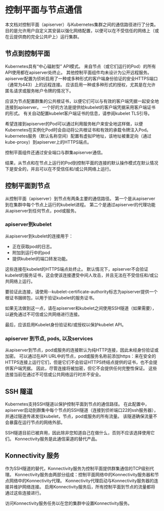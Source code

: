 # 控制平面与节点通信

本文档对控制平面（apiserver）与Kubernetes集群之间的通信路径进行了分类。 目的是允许用户自定义其安装以强化网络配置，以便可以在不受信任的网络上（或在云提供商的完全公共IP上）运行集群。

## 节点到控制平面

Kubernetes具有“中心辐射型” API模式。 来自节点（或它们运行的Pod）的所有API使用都在apiserver处终止。 其他控制平面组件均未设计为公开远程服务。 apiserver配置为侦听启用了一种或多种形式的客户端身份验证的安全HTTPS端口（通常为443）上的远程连接。 应该启用一种或多种形式的授权，尤其是在允许匿名请求或服务帐户令牌的情况下。

应该为节点配置群集的公共根证书，以便它们可以与有效的客户端凭据一起安全地连接到apiserver。 一个好的方法是提供给kubelet的客户端凭据采用客户端证书的形式。 有关自动配置kubelet客户端证书的信息，请参阅kubelet TLS引导。

希望连接到apiserver的Pod可以通过利用服务帐户来安全地这样做，以便Kubernetes在实例化Pod时会自动将公共根证书和有效的承载令牌注入Pod。 kubernetes服务（默认名称空间）配置有虚拟IP地址，该地址被重定向（通过kube-proxy）到apiserver上的HTTPS端点。

控制平面组件还通过安全端口与群集apiserver通信。

结果，从节点和在节点上运行的Pod到控制平面的连接的默认操作模式在默认情况下是安全的，并且可以在不受信任和/或公共网络上运行。

## 控制平面到节点

从控制平面（apiserver）到节点有两条主要的通信路径。 第一个是从apiserver到在集群中每个节点上运行的kubelet进程。 第二个是通过apiserver的代理功能从apiserver到任何节点，pod或服务。

### apiserver到kubelet

从apiserver到kubelet的连接用于：

* 正在获取pod的日志。
* 附加到运行中的pod
* 提供kubelet的端口转发功能。

这些连接在kubelet的HTTPS端点处终止。 默认情况下，apiserver不会验证kubelet的服务证书，这会使该连接遭受中间人攻击，并且无法在不受信任和/或公共网络上运行。

要验证此连接，请使用--kubelet-certificate-authority标志为apiserver提供一个根证书捆绑包，以用于验证kubelet的服务证书。

如果无法做到这一点，请在apiserver和kubelet之间使用SSH隧道（如果需要），以避免通过不可信或公共网络进行连接。

最后，应该启用Kubelet身份验证和/或授权以保护kubelet API。

### apiserver 到节点, pods, 以及services

从apiserver到节点，pod或服务的连接默认为纯HTTP连接，因此未经身份验证或加密。 可以通过在API URL中的节点，pod或服务名称前添加https：来在安全的HTTPS连接上运行它们，但是它们不会验证HTTPS终结点提供的证书，也不会提供客户端凭据。 因此，尽管连接将被加密，但它不会提供任何完整性保证。 这些连接当前在通过不可信或公共网络运行时并不安全。

## SSH 隧道

Kubernetes支持SSH隧道以保护控制平面到节点的通信路径。 在此配置中，apiserver启动到群集中每个节点的SSH隧道（连接到侦听端口22的ssh服务器），并通过隧道传递发往kubelet，节点，pod或服务的所有流量。 该隧道确保流量不会暴露在运行节点的网络外部。

SSH隧道目前已被弃用，因此除非您知道自己在做什么，否则不应该选择使用它们。 Konnectivity服务是此通信渠道的替代产品。

## Konnectivity 服务

作为SSH隧道的替代，Konnectivity服务为控制平面提供群集通信的TCP级别代理。 Konnectivity服务由两部分组成：控制平面网络中的Konnectivity服务器和节点网络中的Konnectivity代理。 Konnectivity代理启动与Konnectivity服务器的连接并维护网络连接。 启用Konnectivity服务后，所有控制平面到节点的流量都将通过这些连接进行。

访问Konnectivity服务任务以在您的集群中设置Konnectivity服务。
